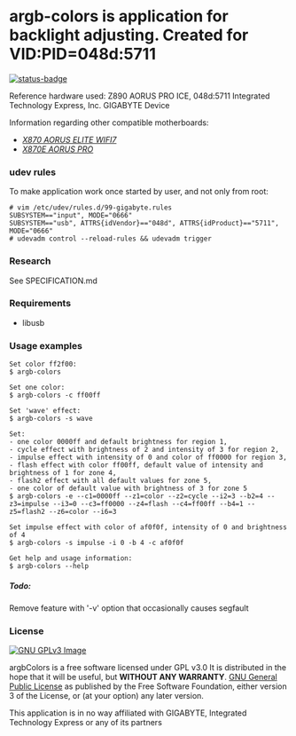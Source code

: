 # argb-colors is application for backlight adjusting. Created for VID:PID=048d:5711


[![status-badge](https://ci.redrise.ru/api/badges/13/status.svg)](https://ci.redrise.ru/repos/13)

Reference hardware used: Z890 AORUS PRO ICE, 048d:5711 Integrated Technology Express, Inc. GIGABYTE Device

Information regarding other compatible motherboards:
* *[X870 AORUS ELITE WIFI7](https://github.com/developersu/argbColors/issues/2)*
* *[X870E AORUS PRO](https://github.com/developersu/argbColors/issues/3)*

### udev rules

To make application work once started by user, and not only from root:
```
# vim /etc/udev/rules.d/99-gigabyte.rules
SUBSYSTEM=="input", MODE="0666"
SUBSYSTEM=="usb", ATTRS{idVendor}=="048d", ATTRS{idProduct}=="5711", MODE="0666"
# udevadm control --reload-rules && udevadm trigger
```
### Research

See SPECIFICATION.md

### Requirements

* libusb

### Usage examples

```
Set color ff2f00:
$ argb-colors

Set one color:
$ argb-colors -c ff00ff

Set 'wave' effect:
$ argb-colors -s wave

Set: 
- one color 0000ff and default brightness for region 1, 
- cycle effect with brightness of 2 and intensity of 3 for region 2, 
- impulse effect with intensity of 0 and color of ff0000 for region 3, 
- flash effect with color ff00ff, default value of intensity and brightness of 1 for zone 4, 
- flash2 effect with all default values for zone 5,
- one color of default value with brightness of 3 for zone 5
$ argb-colors -e --c1=0000ff --z1=color --z2=cycle --i2=3 --b2=4 --z3=impulse --i3=0 --c3=ff0000 --z4=flash --c4=ff00ff --b4=1 --z5=flash2 --z6=color --i6=3 

Set impulse effect with color of af0f0f, intensity of 0 and brightness of 4
$ argb-colors -s impulse -i 0 -b 4 -c af0f0f

Get help and usage information:
$ argb-colors --help
```

##### Todo:
Remove feature with '-v' option that occasionally causes segfault

### License
[![GNU GPLv3 Image](https://www.gnu.org/graphics/gplv3-127x51.png)](https://www.gnu.org/licenses/gpl-3.0.en.html)  

argbColors is a free software licensed under GPL v3.0 It is distributed in the hope that it will be useful, but **WITHOUT ANY WARRANTY**. [GNU General Public License](https://www.gnu.org/licenses/gpl.html) as published by the Free Software Foundation, either version 3 of the License, or (at your option) any later version.


This application is in no way affiliated with GIGABYTE, Integrated Technology Express or any of its partners